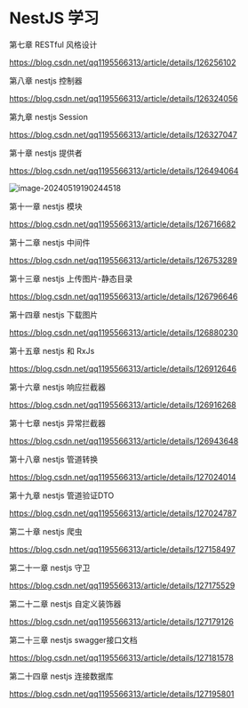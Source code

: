 # NestJS 学习





第七章 RESTful 风格设计

https://blog.csdn.net/qq1195566313/article/details/126256102





第八章 nestjs 控制器

https://blog.csdn.net/qq1195566313/article/details/126324056





第九章 nestjs Session

https://blog.csdn.net/qq1195566313/article/details/126327047





第十章 nestjs 提供者

https://blog.csdn.net/qq1195566313/article/details/126494064

![image-20240519190244518](https://qn.huat.xyz/mac/202405191902615.png)





第十一章 nestjs 模块

https://blog.csdn.net/qq1195566313/article/details/126716682



第十二章 nestjs 中间件

https://blog.csdn.net/qq1195566313/article/details/126753289



第十三章 nestjs 上传图片-静态目录

https://blog.csdn.net/qq1195566313/article/details/126796646



第十四章 nestjs 下载图片

https://blog.csdn.net/qq1195566313/article/details/126880230



第十五章 nestjs 和 RxJs

https://blog.csdn.net/qq1195566313/article/details/126912646



第十六章 nestjs 响应拦截器

https://blog.csdn.net/qq1195566313/article/details/126916268



第十七章 nestjs 异常拦截器

https://blog.csdn.net/qq1195566313/article/details/126943648



第十八章 nestjs 管道转换

https://blog.csdn.net/qq1195566313/article/details/127024014



第十九章 nestjs 管道验证DTO

https://blog.csdn.net/qq1195566313/article/details/127024787



第二十章 nestjs 爬虫

https://blog.csdn.net/qq1195566313/article/details/127158497



第二十一章 nestjs 守卫

https://blog.csdn.net/qq1195566313/article/details/127175529



第二十二章 nestjs 自定义装饰器

https://blog.csdn.net/qq1195566313/article/details/127179126



第二十三章 nestjs swagger接口文档

https://blog.csdn.net/qq1195566313/article/details/127181578



第二十四章 nestjs 连接数据库

https://blog.csdn.net/qq1195566313/article/details/127195801